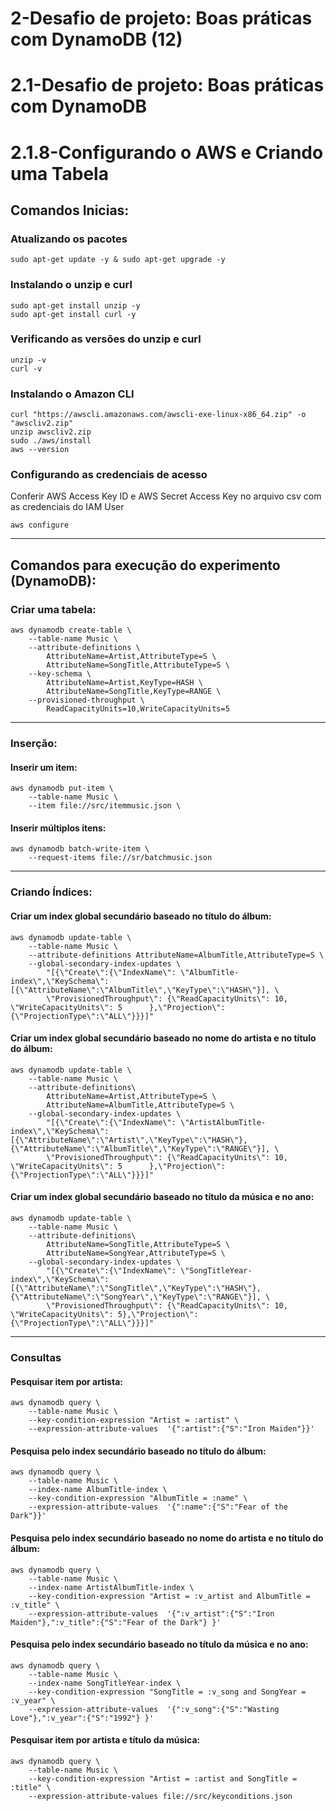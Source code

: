 # 2-Desafio de projeto: Boas práticas com DynamoDB (12)
# 2.1-Desafio de projeto: Boas práticas com DynamoDB
# 2.1.8-Configurando o AWS e Criando uma Tabela

## Comandos Inicias:
### Atualizando os pacotes
```
sudo apt-get update -y & sudo apt-get upgrade -y
```

### Instalando o unzip e curl
```
sudo apt-get install unzip -y
sudo apt-get install curl -y
```

### Verificando as versões do unzip e curl
```
unzip -v
curl -v
```

### Instalando o Amazon CLI
```
curl "https://awscli.amazonaws.com/awscli-exe-linux-x86_64.zip" -o "awscliv2.zip"
unzip awscliv2.zip
sudo ./aws/install
aws --version
```

### Configurando as credenciais de acesso
Conferir AWS Access Key ID e AWS Secret Access Key no arquivo csv com as credenciais do IAM User
```
aws configure
```
----------------------------------------------------------------------------------------------
## Comandos para execução do experimento (DynamoDB):
### Criar uma tabela:
```
aws dynamodb create-table \
    --table-name Music \
    --attribute-definitions \
        AttributeName=Artist,AttributeType=S \
        AttributeName=SongTitle,AttributeType=S \
    --key-schema \
        AttributeName=Artist,KeyType=HASH \
        AttributeName=SongTitle,KeyType=RANGE \
    --provisioned-throughput \
        ReadCapacityUnits=10,WriteCapacityUnits=5
```

----------------------------------------------------------------------------------------------
### Inserção:
#### Inserir um item:
```
aws dynamodb put-item \
    --table-name Music \
    --item file://src/itemmusic.json \
```

#### Inserir múltiplos itens:
```
aws dynamodb batch-write-item \
    --request-items file://sr/batchmusic.json
```

----------------------------------------------------------------------------------------------
### Criando Índices:
#### Criar um index global secundário baseado no título do álbum:
```
aws dynamodb update-table \
    --table-name Music \
    --attribute-definitions AttributeName=AlbumTitle,AttributeType=S \
    --global-secondary-index-updates \
        "[{\"Create\":{\"IndexName\": \"AlbumTitle-index\",\"KeySchema\":[{\"AttributeName\":\"AlbumTitle\",\"KeyType\":\"HASH\"}], \
        \"ProvisionedThroughput\": {\"ReadCapacityUnits\": 10, \"WriteCapacityUnits\": 5      },\"Projection\":{\"ProjectionType\":\"ALL\"}}}]"
```

#### Criar um index global secundário baseado no nome do artista e no título do álbum:
```
aws dynamodb update-table \
    --table-name Music \
    --attribute-definitions\
        AttributeName=Artist,AttributeType=S \
        AttributeName=AlbumTitle,AttributeType=S \
    --global-secondary-index-updates \
        "[{\"Create\":{\"IndexName\": \"ArtistAlbumTitle-index\",\"KeySchema\":[{\"AttributeName\":\"Artist\",\"KeyType\":\"HASH\"}, {\"AttributeName\":\"AlbumTitle\",\"KeyType\":\"RANGE\"}], \
        \"ProvisionedThroughput\": {\"ReadCapacityUnits\": 10, \"WriteCapacityUnits\": 5      },\"Projection\":{\"ProjectionType\":\"ALL\"}}}]"
```

#### Criar um index global secundário baseado no título da música e no ano:
```
aws dynamodb update-table \
    --table-name Music \
    --attribute-definitions\
        AttributeName=SongTitle,AttributeType=S \
        AttributeName=SongYear,AttributeType=S \
    --global-secondary-index-updates \
        "[{\"Create\":{\"IndexName\": \"SongTitleYear-index\",\"KeySchema\":[{\"AttributeName\":\"SongTitle\",\"KeyType\":\"HASH\"}, {\"AttributeName\":\"SongYear\",\"KeyType\":\"RANGE\"}], \
        \"ProvisionedThroughput\": {\"ReadCapacityUnits\": 10, \"WriteCapacityUnits\": 5},\"Projection\":{\"ProjectionType\":\"ALL\"}}}]"
```

----------------------------------------------------------------------------------------------
### Consultas
#### Pesquisar item por artista:
```
aws dynamodb query \
    --table-name Music \
    --key-condition-expression "Artist = :artist" \
    --expression-attribute-values  '{":artist":{"S":"Iron Maiden"}}'
```

#### Pesquisa pelo index secundário baseado no título do álbum:
```
aws dynamodb query \
    --table-name Music \
    --index-name AlbumTitle-index \
    --key-condition-expression "AlbumTitle = :name" \
    --expression-attribute-values  '{":name":{"S":"Fear of the Dark"}}'
```

#### Pesquisa pelo index secundário baseado no nome do artista e no título do álbum:
```
aws dynamodb query \
    --table-name Music \
    --index-name ArtistAlbumTitle-index \
    --key-condition-expression "Artist = :v_artist and AlbumTitle = :v_title" \
    --expression-attribute-values  '{":v_artist":{"S":"Iron Maiden"},":v_title":{"S":"Fear of the Dark"} }'
```

#### Pesquisa pelo index secundário baseado no título da música e no ano:
```
aws dynamodb query \
    --table-name Music \
    --index-name SongTitleYear-index \
    --key-condition-expression "SongTitle = :v_song and SongYear = :v_year" \
    --expression-attribute-values  '{":v_song":{"S":"Wasting Love"},":v_year":{"S":"1992"} }'
```

#### Pesquisar item por artista e título da música:
```
aws dynamodb query \
    --table-name Music \
    --key-condition-expression "Artist = :artist and SongTitle = :title" \
    --expression-attribute-values file://src/keyconditions.json
```